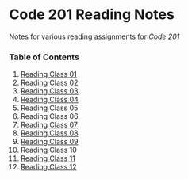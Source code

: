 # Code 201 Reading Notes #

Notes for various reading assignments for *Code 201*

### Table of Contents ###
1. [Reading Class 01](class01.md)
1. [Reading Class 02](class02.md)
1. [Reading Class 03](class03.md)
1. [Reading Class 04](class04.md)
1. Reading Class 05
1. Reading Class 06
1. [Reading Class 07](class07.md)
1. [Reading Class 08](class08.md)
1. [Reading Class 09](class09.md)
1. Reading Class 10
1. [Reading Class 11](class11.md)
1. [Reading Class 12](class12.md)